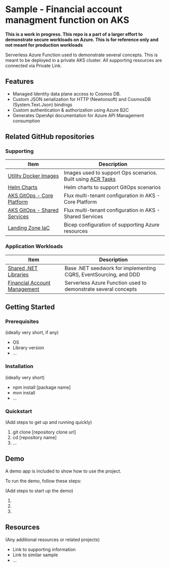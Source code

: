 # Sample - Financial account managment function on AKS

**This is a work in progress. This repo is a part of a larger effort to demonstrate secure workloads on Azure. This is for reference only and not meant for production workloads**

Serverless Azure Function used to demonstrate several concepts. This is meant to be deployed in a private AKS cluster. All supporting resources are connected via Private Link.

## Features

* Managed Identity data plane access to Cosmos DB.
* Custom JSON serialization for HTTP (Newtonsoft) and CosmosDB (System.Text.Json) bindings
* Custom authentication & authorization using Azure B2C
* Generates OpenApi documentation for Azure API Management consumption

## Related GitHub repositories

### Supporting

|Item|Description|
|----|-----|
|[Utility Docker Images](https://github.com/colincmac/oink-docker-images)|Images used to support Ops scenarios. Built using [ACR Tasks](https://docs.microsoft.com/en-us/azure/container-registry/container-registry-tasks-overview)|
|[Helm Charts](https://github.com/colincmac/oink-helm-charts)|Helm charts to support GitOps scenarios|
|[AKS GitOps - Core Platform](https://github.com/colincmac/aks-lz-manifests)|Flux multi-tenant configuration in AKS - Core Platform|
|[AKS GitOps - Shared Services](https://github.com/colincmac/aks-lz-shared-services-manifests)|Flux multi-tenant configuration in AKS - Shared Services|
|[Landing Zone IaC](https://github.com/colincmac/aks-lz-shared-services-manifests)| Bicep configuration of supporting Azure resources|

### Application Workloads

|Item|Description|
|----|-----|
|[Shared .NET Libraries](https://github.com/colincmac/oink-core-dotnet)|Base .NET seedwork for implementing CQRS, EventSourcing, and DDD|
|[Financial Account Management](https://github.com/colincmac/oink-financial-account-mgmt)|Serverless Azure Function used to demonstrate several concepts|

## Getting Started

### Prerequisites

(ideally very short, if any)

* OS
* Library version
* ...

### Installation

(ideally very short)

* npm install [package name]
* mvn install
* ...

### Quickstart

(Add steps to get up and running quickly)

1. git clone [repository clone url]
2. cd [repository name]
3. ...

## Demo

A demo app is included to show how to use the project.

To run the demo, follow these steps:

(Add steps to start up the demo)

1.
2.
3.

## Resources

(Any additional resources or related projects)

* Link to supporting information
* Link to similar sample
* ...

